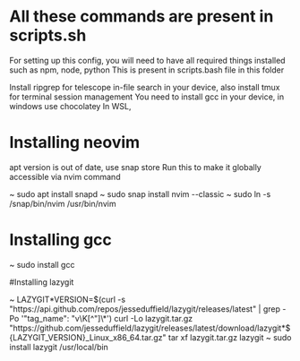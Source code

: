 # All these commands are present in scripts.sh

For setting up this config, you will need to have all required things installed such as npm, node, python
This is present in scripts.bash file in this folder

Install ripgrep for telescope in-file search in your device, also install tmux for terminal session management
You need to install gcc in your device, in windows use chocolatey
In WSL,

# Installing neovim

apt version is out of date, use snap store
Run this to make it globally accessible via nvim command

~ sudo apt install snapd
~ sudo snap install nvim --classic
~ sudo ln -s /snap/bin/nvim /usr/bin/nvim

# Installing gcc

~ sudo install gcc

#Installing lazygit

~ LAZYGIT*VERSION=$(curl -s "https://api.github.com/repos/jesseduffield/lazygit/releases/latest" | grep -Po '"tag_name": "v\K[^"]\*') curl -Lo lazygit.tar.gz "https://github.com/jesseduffield/lazygit/releases/latest/download/lazygit*${LAZYGIT_VERSION}\_Linux_x86_64.tar.gz" tar xf lazygit.tar.gz lazygit
~ sudo install lazygit /usr/local/bin
